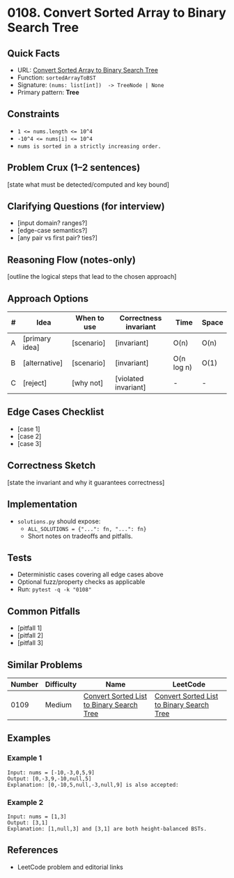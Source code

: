 # 0108. Convert Sorted Array to Binary Search Tree

## Quick Facts

- URL: [Convert Sorted Array to Binary Search Tree](https://leetcode.com/problems/convert-sorted-array-to-binary-search-tree/)
- Function: `sortedArrayToBST`
- Signature: `(nums: list[int])  -> TreeNode | None`
- Primary pattern: **Tree**

## Constraints

- `1 <= nums.length <= 10^4`
- `-10^4 <= nums[i] <= 10^4`
- `nums is sorted in a strictly increasing order.`

## Problem Crux (1–2 sentences)

[state what must be detected/computed and key bound]

## Clarifying Questions (for interview)

- [input domain? ranges?]
- [edge-case semantics?]
- [any pair vs first pair? ties?]

## Reasoning Flow (notes-only)

[outline the logical steps that lead to the chosen approach]

## Approach Options

| # | Idea | When to use | Correctness invariant | Time | Space |
|---|------|-------------|-----------------------|------|-------|
| A | [primary idea] | [scenario] | [invariant] | O(n) | O(n) |
| B | [alternative] | [scenario] | [invariant] | O(n log n) | O(1) |
| C | [reject] | [why not] | [violated invariant] | - | - |

## Edge Cases Checklist

- [case 1]
- [case 2]
- [case 3]

## Correctness Sketch

[state the invariant and why it guarantees correctness]

## Implementation

- `solutions.py` should expose:
  - `ALL_SOLUTIONS = {"...": fn, "...": fn}`
  - Short notes on tradeoffs and pitfalls.

## Tests

- Deterministic cases covering all edge cases above
- Optional fuzz/property checks as applicable
- Run: `pytest -q -k "0108"`

## Common Pitfalls

- [pitfall 1]
- [pitfall 2]
- [pitfall 3]

## Similar Problems

| Number | Difficulty | Name | LeetCode |
|---|---|---|---|
| 0109 | Medium | [Convert Sorted List to Binary Search Tree](../0109-convert-sorted-list-to-binary-search-tree/readme.md) | [Convert Sorted List to Binary Search Tree](https://leetcode.com/problems/convert-sorted-list-to-binary-search-tree/) |

## Examples

### Example 1

```text
Input: nums = [-10,-3,0,5,9]
Output: [0,-3,9,-10,null,5]
Explanation: [0,-10,5,null,-3,null,9] is also accepted:
```

### Example 2

```text
Input: nums = [1,3]
Output: [3,1]
Explanation: [1,null,3] and [3,1] are both height-balanced BSTs.
```

## References

- LeetCode problem and editorial links
